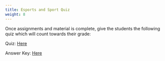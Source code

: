 ```yaml
---
title: Esports and Sport Quiz
weight: 8
---
```

O﻿nce assignments and material is complete, give the students the following quiz which will count towards their grade:

Quiz: [Here](https://drive.google.com/file/d/1pZU1n6Fj1x9jke0QaEaAnEthYBnQh3p3/view?usp=sharing)

A﻿nswer Key: [Here](https://drive.google.com/file/d/17hUbY-ark_1wPh52FHdwj6PLjxwMuz9O/view?usp=sharing)